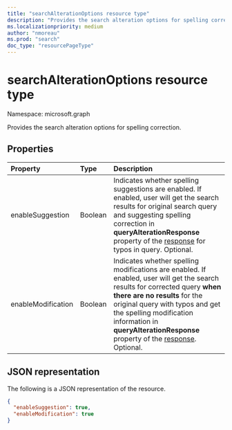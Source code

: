 ```yaml
---
title: "searchAlterationOptions resource type"
description: "Provides the search alteration options for spelling correction."
ms.localizationpriority: medium
author: "nmoreau"
ms.prod: "search"
doc_type: "resourcePageType"
---
```


# searchAlterationOptions resource type

Namespace: microsoft.graph

Provides the search alteration options for spelling correction.

## Properties

| Property     | Type        | Description |
|:-------------|:------------|:------------|
|enableSuggestion|Boolean|Indicates whether spelling suggestions are enabled. If enabled, user will get the search results for original search query and suggesting spelling correction in **queryAlterationResponse** property of the [response](/graph/api/resources/searchresponse?view=graph-rest-beta&preserve-view=true) for typos in query. Optional.|
|enableModification|Boolean|Indicates whether spelling modifications are enabled. If enabled, user will get the search results for corrected query **when there are no results** for the original query with typos and get the spelling modification information in **queryAlterationResponse** property of the [response](/graph/api/resources/searchresponse?view=graph-rest-beta&preserve-view=true). Optional.|

## JSON representation

The following is a JSON representation of the resource.

<!-- {
  "blockType": "resource",
  "optionalProperties": [

  ],
  "@odata.type": "microsoft.graph.searchAlterationOptions",
  "baseType": null
}-->

```json
{
  "enableSuggestion": true,
  "enableModification": true
}
```

<!-- uuid: 16cd6b66-4b1a-43a1-adaf-3a886856ed98
2019-02-04 14:57:30 UTC -->
<!-- {
  "type": "#page.annotation",
  "description": "searchAlterationOptions resource",
  "keywords": "",
  "section": "documentation",
  "tocPath": ""
}-->
